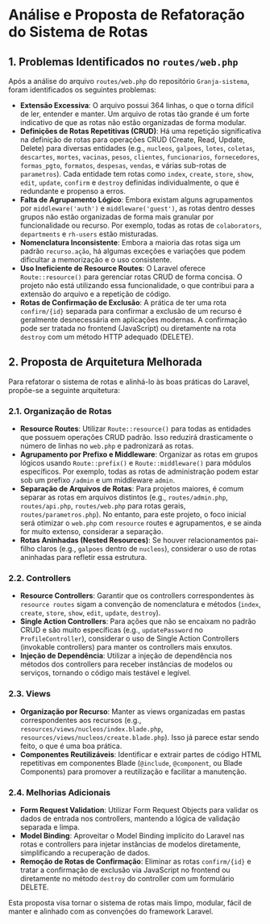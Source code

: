 # Análise e Proposta de Refatoração do Sistema de Rotas

## 1. Problemas Identificados no `routes/web.php`

Após a análise do arquivo `routes/web.php` do repositório `Granja-sistema`, foram identificados os seguintes problemas:

*   **Extensão Excessiva**: O arquivo possui 364 linhas, o que o torna difícil de ler, entender e manter. Um arquivo de rotas tão grande é um forte indicativo de que as rotas não estão organizadas de forma modular.
*   **Definições de Rotas Repetitivas (CRUD)**: Há uma repetição significativa na definição de rotas para operações CRUD (Create, Read, Update, Delete) para diversas entidades (e.g., `nucleos`, `galpoes`, `lotes`, `coletas`, `descartes`, `mortes`, `vacinas`, `pesos`, `clientes`, `funcionarios`, `fornecedores`, `formas_pgto`, `formatos`, `despesas`, `vendas`, e várias sub-rotas de `parametros`). Cada entidade tem rotas como `index`, `create`, `store`, `show`, `edit`, `update`, `confirm` e `destroy` definidas individualmente, o que é redundante e propenso a erros.
*   **Falta de Agrupamento Lógico**: Embora existam alguns agrupamentos por `middleware('auth')` e `middleware('guest')`, as rotas dentro desses grupos não estão organizadas de forma mais granular por funcionalidade ou recurso. Por exemplo, todas as rotas de `colaborators`, `departments` e `rh-users` estão misturadas.
*   **Nomenclatura Inconsistente**: Embora a maioria das rotas siga um padrão `recurso.ação`, há algumas exceções e variações que podem dificultar a memorização e o uso consistente.
*   **Uso Ineficiente de Resource Routes**: O Laravel oferece `Route::resource()` para gerenciar rotas CRUD de forma concisa. O projeto não está utilizando essa funcionalidade, o que contribui para a extensão do arquivo e a repetição de código.
*   **Rotas de Confirmação de Exclusão**: A prática de ter uma rota `confirm/{id}` separada para confirmar a exclusão de um recurso é geralmente desnecessária em aplicações modernas. A confirmação pode ser tratada no frontend (JavaScript) ou diretamente na rota `destroy` com um método HTTP adequado (DELETE).

## 2. Proposta de Arquitetura Melhorada

Para refatorar o sistema de rotas e alinhá-lo às boas práticas do Laravel, propõe-se a seguinte arquitetura:

### 2.1. Organização de Rotas

*   **Resource Routes**: Utilizar `Route::resource()` para todas as entidades que possuem operações CRUD padrão. Isso reduzirá drasticamente o número de linhas no `web.php` e padronizará as rotas.
*   **Agrupamento por Prefixo e Middleware**: Organizar as rotas em grupos lógicos usando `Route::prefix()` e `Route::middleware()` para módulos específicos. Por exemplo, todas as rotas de administração podem estar sob um prefixo `/admin` e um middleware `admin`.
*   **Separação de Arquivos de Rotas**: Para projetos maiores, é comum separar as rotas em arquivos distintos (e.g., `routes/admin.php`, `routes/api.php`, `routes/web.php` para rotas gerais, `routes/parametros.php`). No entanto, para este projeto, o foco inicial será otimizar o `web.php` com `resource` routes e agrupamentos, e se ainda for muito extenso, considerar a separação.
*   **Rotas Aninhadas (Nested Resources)**: Se houver relacionamentos pai-filho claros (e.g., `galpoes` dentro de `nucleos`), considerar o uso de rotas aninhadas para refletir essa estrutura.

### 2.2. Controllers

*   **Resource Controllers**: Garantir que os controllers correspondentes às `resource routes` sigam a convenção de nomenclatura e métodos (`index`, `create`, `store`, `show`, `edit`, `update`, `destroy`).
*   **Single Action Controllers**: Para ações que não se encaixam no padrão CRUD e são muito específicas (e.g., `updatePassword` no `ProfileController`), considerar o uso de Single Action Controllers (invokable controllers) para manter os controllers mais enxutos.
*   **Injeção de Dependência**: Utilizar a injeção de dependência nos métodos dos controllers para receber instâncias de modelos ou serviços, tornando o código mais testável e legível.

### 2.3. Views

*   **Organização por Recurso**: Manter as views organizadas em pastas correspondentes aos recursos (e.g., `resources/views/nucleos/index.blade.php`, `resources/views/nucleos/create.blade.php`). Isso já parece estar sendo feito, o que é uma boa prática.
*   **Componentes Reutilizáveis**: Identificar e extrair partes de código HTML repetitivas em componentes Blade (`@include`, `@component`, ou Blade Components) para promover a reutilização e facilitar a manutenção.

### 2.4. Melhorias Adicionais

*   **Form Request Validation**: Utilizar Form Request Objects para validar os dados de entrada nos controllers, mantendo a lógica de validação separada e limpa.
*   **Model Binding**: Aproveitar o Model Binding implícito do Laravel nas rotas e controllers para injetar instâncias de modelos diretamente, simplificando a recuperação de dados.
*   **Remoção de Rotas de Confirmação**: Eliminar as rotas `confirm/{id}` e tratar a confirmação de exclusão via JavaScript no frontend ou diretamente no método `destroy` do controller com um formulário DELETE.

Esta proposta visa tornar o sistema de rotas mais limpo, modular, fácil de manter e alinhado com as convenções do framework Laravel.

